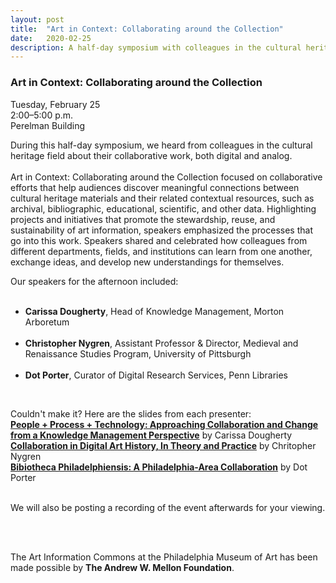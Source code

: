 ```yaml
---
layout: post 
title:  "Art in Context: Collaborating around the Collection"
date:   2020-02-25
description: A half-day symposium with colleagues in the cultural heritage field who spoke about their collaborative work, both digital and analog. 
---
```


### Art in Context: Collaborating around the Collection

Tuesday, February 25<br>
2:00–5:00 p.m.<br>
Perelman Building<br>

During this half-day symposium, we heard from colleagues in the cultural heritage field about their collaborative work, both digital and analog. <br><br> Art in Context: Collaborating around the Collection focused on collaborative efforts that help audiences discover meaningful connections between cultural heritage materials and their related contextual resources, such as archival, bibliographic, educational, scientific, and other data. Highlighting projects and initiatives that promote the stewardship, reuse, and sustainability of art information, speakers emphasized the processes that go into this work. Speakers shared and celebrated how colleagues from different departments, fields, and institutions can learn from one another, exchange ideas, and develop new understandings for themselves.<br>

Our speakers for the afternoon included:
<br><br>
<ul>
  <li><b>Carissa Dougherty</b>, Head of Knowledge Management, Morton Arboretum</li><br>
<li><b>Christopher Nygren</b>, Assistant Professor & Director, Medieval and Renaissance Studies Program, University of Pittsburgh</li><br>
  <li><b>Dot Porter</b>, Curator of Digital Research Services, Penn Libraries</li></ul><br>






Couldn't make it? Here are the slides from each presenter:<br>
<b><a href="/uploads/PMA_ArtInContext_PeopleProcessTechnology_Carissa Dougherty.pdf">People + Process + Technology: Approaching Collaboration and Change from a Knowledge Management Perspective</b></a> by Carissa Dougherty<br>
<b><a href="/uploads/Nygren GLAM PMA 2020.pdf">Collaboration in Digital Art History, In Theory and Practice</b></a> by Chritopher Nygren<br> 
<b><a href="/uploads/bibliophilly_art_in_context.pdf">Bibiotheca Philadelphiensis: A Philadelphia-Area Collaboration</b></a> by Dot Porter<br><br>

We will also be posting a recording of the event afterwards for your viewing.


<br><br>

The Art Information Commons at the Philadelphia Museum of Art has been made possible by <b>The Andrew W. Mellon Foundation</b>.
